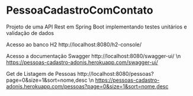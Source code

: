 # PessoaCadastroComContato
Projeto de uma API Rest em Spring Boot implementando testes unitários e validação de dados


Acesso ao banco H2
http://localhost:8080/h2-console/

Acesso a documentação Swagger
http://localhost:8080/swagger-ui/
\n
https://pessoas-cadastro-adonis.herokuapp.com/swagger-ui/

Get de Listagem de Pessoas
http://localhost:8080/pessoas?page=0&size=1&sort=nome,desc
\n
https://pessoas-cadastro-adonis.herokuapp.com/pessoas?page=0&size=1&sort=nome,desc
